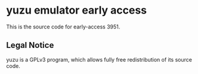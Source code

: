 yuzu emulator early access
=============

This is the source code for early-access 3951.

## Legal Notice

yuzu is a GPLv3 program, which allows fully free redistribution of its source code.